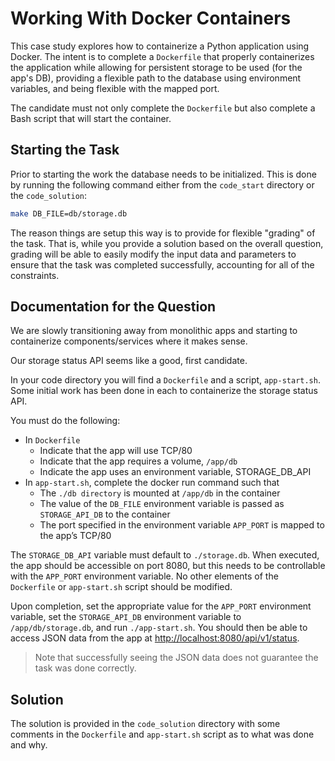# Working With Docker Containers

This case study explores how to containerize a Python application using Docker.  The intent is to complete a `Dockerfile` that properly containerizes the application while allowing for persistent storage to be used (for the app's DB), providing a flexible path to the database using environment variables, and being flexible with the mapped port.

The candidate must not only complete the `Dockerfile` but also complete a Bash script that will start the container.

## Starting the Task

Prior to starting the work the database needs to be initialized.  This is done by running the following command either from the `code_start` directory or the `code_solution`:

```sh
make DB_FILE=db/storage.db
```

The reason things are setup this way is to provide for flexible "grading" of the task.  That is, while you provide a solution based on the overall question, grading will be able to easily modify the input data and parameters to ensure that the task was completed successfully, accounting for all of the constraints.

## Documentation for the Question

We are slowly transitioning away from monolithic apps and starting to containerize components/services where it makes sense.

Our storage status API seems like a good, first candidate.

In your code directory you will find a `Dockerfile` and a script, `app-start.sh`.  Some initial work has been done in each to containerize the storage status API.

You must do the following:

* In `Dockerfile`
  * Indicate that the app will use TCP/80
  * Indicate that the app requires a volume, `/app/db`
  * Indicate the app uses an environment variable, STORAGE_DB_API
* In `app-start.sh`, complete the docker run command such that
  * The `./db directory` is mounted at `/app/db` in the container
  * The value of the `DB_FILE` environment variable is passed as `STORAGE_API_DB` to the container
  * The port specified in the environment variable `APP_PORT` is mapped to the app’s TCP/80

The `STORAGE_DB_API` variable must default to `./storage.db`.  When executed, the app should be accessible on port 8080, but this needs to be controllable with the `APP_PORT` environment variable.  No other elements of the `Dockerfile` or `app-start.sh` script should be modified.

Upon completion, set the appropriate value for the `APP_PORT` environment variable, set the `STORAGE_API_DB` environment variable to `/app/db/storage.db`, and run `./app-start.sh`.  You should then be able to access JSON data from the app at <http://localhost:8080/api/v1/status>.  

> Note that successfully seeing the JSON data does not guarantee the task was done correctly.

## Solution

The solution is provided in the `code_solution` directory with some comments in the `Dockerfile` and `app-start.sh` script as to what was done and why.
